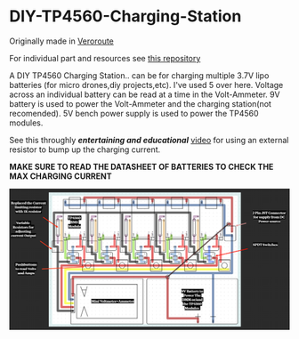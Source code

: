 # DIY-TP4560-Charging-Station

Originally made in [Veroroute](https://sourceforge.net/projects/veroroute/)

For individual part and resources see [this repository](https://github.com/rohit-kumar-j/VeroRoute-Custom-Components)

A DIY TP4560 Charging Station.. can be for charging multiple 3.7V lipo batteries (for micro drones,diy projects,etc). I've used 5 over here. Voltage across an individual battery can be read at a time in the Volt-Ammeter. 9V battery is used to power the Volt-Ammeter and the charging station(not recomended). 5V bench power supply is used to power the TP4560 modules.


See this throughly **_entertaining and educational_** [video](https://www.youtube.com/watch?v=XPCI61uYa44&ab_channel=Sorin-DIYElectricalNerd) for using an external resistor to bump up the charging current. 

**MAKE SURE TO READ THE DATASHEET OF BATTERIES TO CHECK THE MAX CHARGING CURRENT**

<img src="https://github.com/rohit-kumar-j/DIY-TP4560-Charging-Station/blob/main/Charging%20Station/Charging%20Station%20Vrt%20Preview.PNG">
